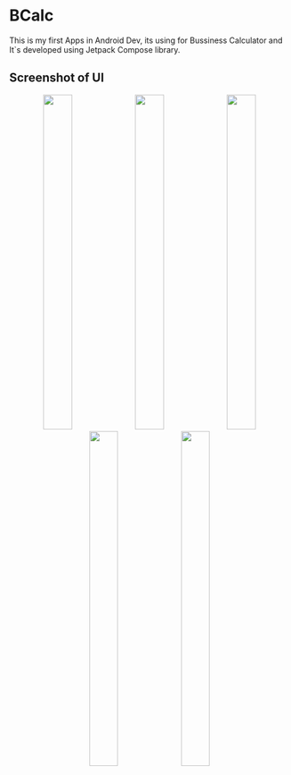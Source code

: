 # BCalc
This is my first Apps in Android Dev, its using for Bussiness Calculator and It`s developed using Jetpack Compose library.
## Screenshot of UI
<p align='center' width='100%' maxWidth='100%'>
  <img src='https://github.com/Noob-programmer155/B_Calc/assets/68941228/dedb8753-fc99-4015-83d8-09eb03485393' style='width:32%;max-width:300px;height:600px'/>
  <img src='https://github.com/Noob-programmer155/B_Calc/assets/68941228/a7735ca2-c4a9-49e9-80d2-dba0b156aceb' style='width:32%;max-width:300px;height:600px'/>
  <img src='https://github.com/Noob-programmer155/B_Calc/assets/68941228/dedb8753-fc99-4015-83d8-09eb03485393' style='width:32%;max-width:300px;height:600px'/>
  <img src='https://github.com/Noob-programmer155/B_Calc/assets/68941228/7757c4bb-70c1-44e8-8439-44eb095044e0' style='width:32%;max-width:300px;height:600px'/>
  <img src='https://github.com/Noob-programmer155/B_Calc/assets/68941228/0e687a6f-fea4-463f-8f68-9d47d409720e' style='width:32%;max-width:300px;height:600px'/>  
</p>
